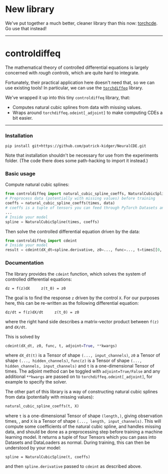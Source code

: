 # New library

We've put together a much better, cleaner library than this now: [torchcde](https://github.com/patrick-kidger/torchcde).
Go use that instead!

---

# controldiffeq

The mathematical theory of controlled differential equations is largely concerned with _rough controls_, which are quite hard to integrate.

Fortunately, their practical application here doesn't need that, so we can use existing tools! In particular, we can use the [`torchdiffeq`](https://github.com/rtqichen/torchdiffeq) library.

We've wrapped it up into this tiny `controldiffeq` library, that:
+ Computes natural cubic splines from data with missing values.
+ Wraps around `torchdiffeq.odeint[_adjoint]` to make computing CDEs a bit easier.

----

### Installation
```
pip install git+https://github.com/patrick-kidger/NeuralCDE.git
```

Note that installation shouldn't be necessary for use from the experiments folder. (The code there does some path-hacking to import it instead.)

### Basic usage
Compute natural cubic splines:
```python
from controldiffeq import natural_cubic_spline_coeffs, NaturalCubicSpline
# Preprocess data (potentially with missing values) before training
coeffs = natural_cubic_spline_coeffs(times, data)
# coeffs is a tuple of tensors you can feed through PyTorch Datasets and DataLoaders
...
# Inside your model
spline = NaturalCubicSpline(times, coeffs)
```

Then solve the controlled differential equation driven by the data:
```python
from controldiffeq import cdeint
# Inside your model
result = cdeint(dX_dt=spline.derivative, z0=..., func=..., t=times[[0, -1]], adjoint=True)
```

### Documentation
The library provides the `cdeint` function, which solves the system of controlled differential equations:
```
dz = f(z)dX     z(t_0) = z0
```

The goal is to find the response `z` driven by the control `X`. For our purposes here, this can be re-written as the following differential equation:
```
dz/dt = f(z)dX/dt     z(t_0) = z0
```
where the right hand side describes a matrix-vector product between `f(z)` and `dX/dt`.

This is solved by
```python
cdeint(dX_dt, z0, func, t, adjoint=True, **kwargs)
```
where `dX_dt(t)` is a Tensor of shape `(..., input_channels)`, `z0` a Tensor of shape `(..., hidden_channels)`, `func(z)` is a Tensor of shape `(..., hidden_channels, input_channels)` and `t` is a one-dimensional Tensor of times. The adjoint method can be toggled with `adjoint=True/False` and any additional `**kwargs` are passed on to `torchdiffeq.odeint[_adjoint]`, for example to specify the solver.

The other part of this library is a way of constructing natural cubic splines from data (potentially with missing values):
```python
natural_cubic_spline_coeffs(t, X)
```
where `t` is a one-dimensional Tensor of shape `(length,)`, giving observation times, , and `X` is a Tensor of shape `(..., length, input_channels)`. This will compute some coefficients of the natural cubic spline, and handles missing data, and should be done as a preprocessing step before training a machine learning model. It returns a tuple of four Tensors which you can pass into Datasets and DataLoaders as normal. During training, this can then be understood by your model:
```
spline = NaturalCubicSpline(t, coeffs)
```
and then `spline.derivative` passed to `cdeint` as described above.

